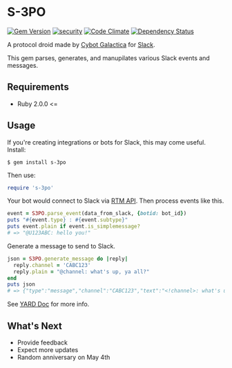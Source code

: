 # S-3PO

[![Gem Version](https://badge.fury.io/rb/s-3po.svg)](http://badge.fury.io/rb/s-3po) [![security](https://hakiri.io/github/kenjij/s-3po/master.svg)](https://hakiri.io/github/kenjij/s-3po/master) [![Code Climate](https://codeclimate.com/github/kenjij/s-3po/badges/gpa.svg)](https://codeclimate.com/github/kenjij/s-3po) [![Dependency Status](https://gemnasium.com/kenjij/s-3po.svg)](https://gemnasium.com/kenjij/s-3po)

A protocol droid made by [Cybot Galactica](http://starwars.wikia.com/wiki/Cybot_Galactica) for [Slack](https://slack.com).

This gem parses, generates, and manupilates various Slack events and messages.

## Requirements

- Ruby 2.0.0 <=

## Usage

If you're creating integrations or bots for Slack, this may come useful. Install:

```
$ gem install s-3po
```

Then use:

```ruby
require 's-3po'
```

Your bot would connect to Slack via [RTM API](https://api.slack.com/rtm). Then process events like this.

```ruby
event = S3PO.parse_event(data_from_slack, {botid: bot_id})
puts "#{event.type} : #{event.subtype}"
puts event.plain if event.is_simplemessage?
# => "@U123ABC: hello you!"
```

Generate a message to send to Slack.

```ruby
json = S3PO.generate_message do |reply|
  reply.channel = 'CABC123'
  reply.plain = "@channel: what's up, ya all?"
end
puts json
# => {"type":"message","channel":"CABC123","text":"<!channel>: what's up, ya all?","id":0}
```

See [YARD Doc](http://www.rubydoc.info/gems/s-3po) for more info.

## What's Next

- Provide feedback
- Expect more updates
- Random anniversary on May 4th

